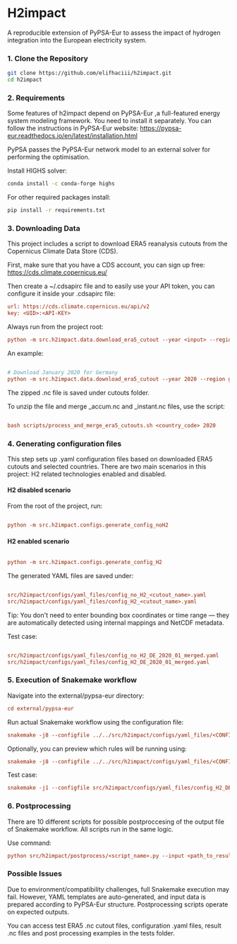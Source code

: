 # H2impact

A reproducible extension of PyPSA-Eur to assess the impact of hydrogen integration into the European electricity system.

### 1. Clone the Repository

```bash
git clone https://github.com/elifhaciii/h2impact.git
cd h2impact

```

### 2. Requirements

Some features of h2impact depend on PyPSA-Eur
,a full-featured energy system modeling framework. You need to install it separately. You can follow the instructions in PyPSA-Eur website: https://pypsa-eur.readthedocs.io/en/latest/installation.html 

PyPSA passes the PyPSA-Eur network model to an external solver for performing the optimisation. 

Install HIGHS solver: 

```bash
conda install -c conda-forge highs

```
For other required packages install:

```bash
pip install -r requirements.txt

``` 

###  3. Downloading Data

This project includes a script to download ERA5 reanalysis cutouts from the Copernicus Climate Data Store (CDS).

First, make sure that you have a CDS account, you can sign up free: https://cds.climate.copernicus.eu/


 Then create a ~/.cdsapirc file and to easily use your API token, you can configure it inside your .cdsapirc file:

```ini
url: https://cds.climate.copernicus.eu/api/v2
key: <UID>:<API-KEY>

```

Always run from the project root:

```ini
python -m src.h2impact.data.download_era5_cutout --year <input> --region <country name> --month <month_number>

```

An example:

```ini

# Download January 2020 for Germany
python -m src.h2impact.data.download_era5_cutout --year 2020 --region germany --month 1

```

The zipped .nc file is saved under cutouts folder.

To unzip the file and merge _accum.nc and _instant.nc files, use the script: 

```ini

bash scripts/process_and_merge_era5_cutouts.sh <country_code> 2020

```

###  4. Generating configuration files

This step sets up .yaml configuration files based on downloaded ERA5 cutouts and selected countries. There are two main scenarios in this project: H2 related technologies enabled and disabled.

#### H2 disabled scenario

From the root of the project, run:

```ini

python -m src.h2impact.configs.generate_config_noH2

```
#### H2 enabled scenario

```ini

python -m src.h2impact.configs.generate_config_H2

```

The generated YAML files are saved under:

```ini

src/h2impact/configs/yaml_files/config_no_H2_<cutout_name>.yaml
src/h2impact/configs/yaml_files/config_H2_<cutout_name>.yaml

```

Tip: You don't need to enter bounding box coordinates or time range — they are automatically detected using internal mappings and NetCDF metadata.


Test case: 

```ini

src/h2impact/configs/yaml_files/config_no_H2_DE_2020_01_merged.yaml
src/h2impact/configs/yaml_files/config_H2_DE_2020_01_merged.yaml

```

###  5. Execution of Snakemake workflow

Navigate into the external/pypsa-eur directory:


```ini
cd external/pypsa-eur

```

Run actual Snakemake workflow using the configuration file:

```ini
snakemake -j8 --configfile ../../src/h2impact/configs/yaml_files/<CONFIG_FILENAME>.yaml

```

Optionally, you can preview which rules will be running using:

```ini
snakemake -j8 --configfile ../../src/h2impact/configs/yaml_files/<CONFIG_FILENAME>.yaml --dry-run

```
Test case:
```ini
snakemake -j1 --configfile src/h2impact/configs/yaml_files/config_H2_DE_2020_01_merged.yaml
```

###  6. Postprocessing

There are 10 different scripts for possible postproccesing of the output file of Snakemake workflow. All scripts run in the same logic.

Use command:

```ini
python src/h2impact/postprocess/<script_name>.py --input <path_to_result.nc>

```

### Possible Issues

Due to environment/compatibility challenges, full Snakemake execution may fail. However, YAML templates are auto-generated, and input data is prepared according to PyPSA-Eur structure. Postprocessing scripts operate on expected outputs.

You can access test ERA5 .nc cutout files, configuration .yaml files, result .nc files and post processing examples in the tests folder.

